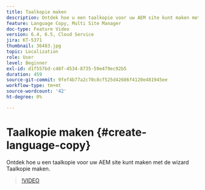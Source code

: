 ```yaml
---
title: Taalkopie maken
description: Ontdek hoe u een taalkopie voor uw AEM site kunt maken met de wizard Taalkopie maken.
feature: Language Copy, Multi Site Manager
doc-type: Feature Video
version: 6.4, 6.5, Cloud Service
jira: KT-5371
thumbnail: 36483.jpg
topic: Localization
role: User
level: Beginner
exl-id: d1f557bd-c48f-4534-8735-59e479ec92b5
duration: 459
source-git-commit: 9fef4b77a2c70c8cf525d42686f4120e481945ee
workflow-type: tm+mt
source-wordcount: '42'
ht-degree: 0%

---
```


# Taalkopie maken {#create-language-copy}

Ontdek hoe u een taalkopie voor uw AEM site kunt maken met de wizard Taalkopie maken.

>[!VIDEO](https://video.tv.adobe.com/v/36483?quality=12&learn=on)
